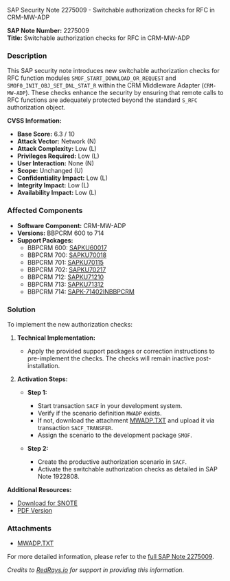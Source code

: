SAP Security Note 2275009 - Switchable authorization checks for RFC in CRM-MW-ADP

**SAP Note Number:** 2275009  
**Title:** Switchable authorization checks for RFC in CRM-MW-ADP

### Description
This SAP security note introduces new switchable authorization checks for RFC function modules `SMOF_START_DOWNLOAD_OR_REQUEST` and `SMOF0_INIT_OBJ_SET_DNL_STAT_R` within the CRM Middleware Adapter (`CRM-MW-ADP`). These checks enhance the security by ensuring that remote calls to RFC functions are adequately protected beyond the standard `S_RFC` authorization object.

**CVSS Information:**  
- **Base Score:** 6.3 / 10  
- **Attack Vector:** Network (N)  
- **Attack Complexity:** Low (L)  
- **Privileges Required:** Low (L)  
- **User Interaction:** None (N)  
- **Scope:** Unchanged (U)  
- **Confidentiality Impact:** Low (L)  
- **Integrity Impact:** Low (L)  
- **Availability Impact:** Low (L)  

### Affected Components
- **Software Component:** CRM-MW-ADP  
- **Versions:** BBPCRM 600 to 714  
- **Support Packages:**  
  - BBPCRM 600: [SAPKU60017](https://me.sap.com/supportpackage/SAPKU60017)  
  - BBPCRM 700: [SAPKU70018](https://me.sap.com/supportpackage/SAPKU70018)  
  - BBPCRM 701: [SAPKU70115](https://me.sap.com/supportpackage/SAPKU70115)  
  - BBPCRM 702: [SAPKU70217](https://me.sap.com/supportpackage/SAPKU70217)  
  - BBPCRM 712: [SAPKU71210](https://me.sap.com/supportpackage/SAPKU71210)  
  - BBPCRM 713: [SAPKU71312](https://me.sap.com/supportpackage/SAPKU71312)  
  - BBPCRM 714: [SAPK-71402INBBPCRM](https://me.sap.com/supportpackage/SAPK-71402INBBPCRM)  

### Solution
To implement the new authorization checks:

1. **Technical Implementation:**
   - Apply the provided support packages or correction instructions to pre-implement the checks. The checks will remain inactive post-installation.

2. **Activation Steps:**
   - **Step 1:**  
     - Start transaction `SACF` in your development system.
     - Verify if the scenario definition `MWADP` exists.
     - If not, download the attachment [MWADP.TXT](https://me.sap.com/sap/support/sapnotes/public/services/attachment.htm?iv_key=012006153200000314962016&iv_version=0004&iv_guid=6CAE8B27F67B1ED683BDE53F4D82ED2A) and upload it via transaction `SACF_TRANSFER`.
     - Assign the scenario to the development package `SMOF`.

   - **Step 2:**  
     - Create the productive authorization scenario in `SACF`.
     - Activate the switchable authorization checks as detailed in SAP Note 1922808.

**Additional Resources:**
- [Download for SNOTE](https://notesdownloads.sap.com/note/0040000013455212017)
- [PDF Version](https://userapps.support.sap.com/sap/support/sfm/notes/print/0002275009?language=en-US&token=3CA371ABA9144732BF8369F18F32416C)

### Attachments
- [MWADP.TXT](https://me.sap.com/sap/support/sapnotes/public/services/attachment.htm?iv_key=012006153200000314962016&iv_version=0004&iv_guid=6CAE8B27F67B1ED683BDE53F4D82ED2A)

For more detailed information, please refer to the [full SAP Note 2275009](https://me.sap.com/notes/2275009).

*Credits to [RedRays.io](https://redrays.io) for support in providing this information.*